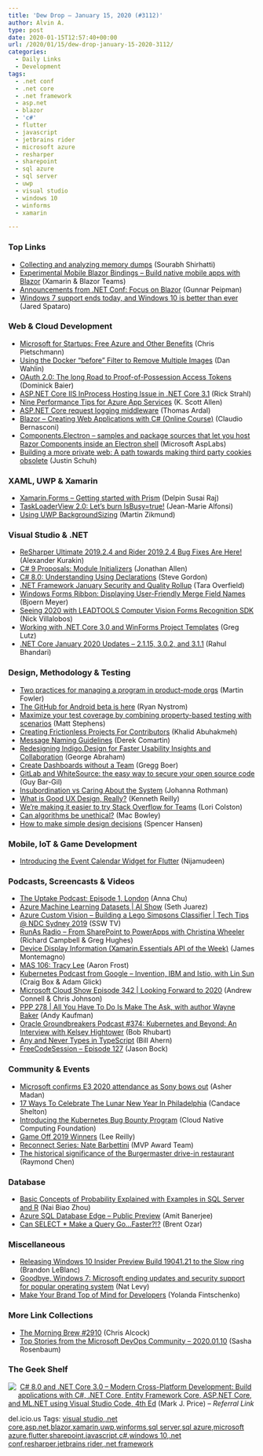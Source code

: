 ```yaml
---
title: 'Dew Drop – January 15, 2020 (#3112)'
author: Alvin A.
type: post
date: 2020-01-15T12:57:40+00:00
url: /2020/01/15/dew-drop-january-15-2020-3112/
categories:
  - Daily Links
  - Development
tags:
  - .net conf
  - .net core
  - .net framework
  - asp.net
  - blazor
  - 'c#'
  - flutter
  - javascript
  - jetbrains rider
  - microsoft azure
  - resharper
  - sharepoint
  - sql azure
  - sql server
  - uwp
  - visual studio
  - windows 10
  - winforms
  - xamarin

---
```

### <a name="top"></a>Top Links

  * <a href="https://devblogs.microsoft.com/dotnet/collecting-and-analyzing-memory-dumps/" target="_blank" rel="noopener noreferrer">Collecting and analyzing memory dumps</a> (Sourabh Shirhatti)
  * <a href="https://github.com/xamarin/MobileBlazorBindings" target="_blank" rel="noopener noreferrer">Experimental Mobile Blazor Bindings &#8211; Build native mobile apps with Blazor</a> (Xamarin & Blazor Teams)
  * <a href="https://gunnarpeipman.com/focus-on-blazor-announcements/" target="_blank" rel="noopener noreferrer">Announcements from .NET Conf: Focus on Blazor</a> (Gunnar Peipman)
  * <a href="https://www.microsoft.com/en-us/microsoft-365/blog/2020/01/14/windows-7-support-ends-today-and-windows-10-is-better-than-ever/" target="_blank" rel="noopener noreferrer">Windows 7 support ends today, and Windows 10 is better than ever</a> (Jared Spataro)



### <a name="web"></a>Web & Cloud Development

  * <a href="https://build5nines.com/microsoft-for-startups-free-azure-and-other-benefits/" target="_blank" rel="noopener noreferrer">Microsoft for Startups: Free Azure and Other Benefits</a> (Chris Pietschmann)
  * <a href="https://blog.codewithdan.com/using-the-docker-before-filter-to-remove-multiple-images/" target="_blank" rel="noopener noreferrer">Using the Docker &#8220;before&#8221; Filter to Remove Multiple Images</a> (Dan Wahlin)
  * <a href="https://leastprivilege.com/2020/01/15/oauth-2-0-the-long-road-to-proof-of-possession-access-tokens/" target="_blank" rel="noopener noreferrer">OAuth 2.0: The long Road to Proof-of-Possession Access Tokens</a> (Dominick Baier)
  * <a href="http://feedproxy.google.com/~r/RickStrahl/~3/PiLD7wpQBCI/ASPNET-Core-IIS-InProcess-Hosting-Issues-in-NET-Core-31" target="_blank" rel="noopener noreferrer">ASP.NET Core IIS InProcess Hosting Issue in .NET Core 3.1</a> (Rick Strahl)
  * <a href="http://odetocode.com/blogs/scott/archive/2020/01/14/nine-performance-tips-for-azure-app-services.aspx" target="_blank" rel="noopener noreferrer">Nine Performance Tips for Azure App Services</a> (K. Scott Allen)
  * <a href="https://blog.elmah.io/asp-net-core-request-logging-middleware/" target="_blank" rel="noopener noreferrer">ASP.NET Core request logging middleware</a> (Thomas Ardal)
  * <a href="https://www.claudiobernasconi.ch/2020/01/15/blazor-creating-web-applications-with-csharp/" target="_blank" rel="noopener noreferrer">Blazor – Creating Web Applications with C# (Online Course)</a> (Claudio Bernasconi)
  * <a href="https://github.com/aspnet/AspLabs/tree/master/src/ComponentsElectron" target="_blank" rel="noopener noreferrer">Components.Electron &#8211; samples and package sources that let you host Razor Components inside an Electron shell</a> (Microsoft AspLabs)
  * <a href="http://blog.chromium.org/2020/01/building-more-private-web-path-towards.html" target="_blank" rel="noopener noreferrer">Building a more private web: A path towards making third party cookies obsolete</a> (Justin Schuh)



### <a name="silverlight"></a>XAML, UWP & Xamarin

  * <a href="https://xamarinmonkeys.blogspot.com/2020/01/xamarinforms-getting-started-with-prism.html" target="_blank" rel="noopener noreferrer">Xamarin.Forms &#8211; Getting started with Prism</a> (Delpin Susai Raj)
  * <a href="https://www.sharpnado.com/taskloaderview-2-0-lets-burn-isbusy-true/" target="_blank" rel="noopener noreferrer">TaskLoaderView 2.0: Let&#8217;s burn IsBusy=true!</a> (Jean-Marie Alfonsi)
  * <a href="https://blog.mzikmund.com/2020/01/using-uwp-backgroundsizing/" target="_blank" rel="noopener noreferrer">Using UWP BackgroundSizing</a> (Martin Zikmund)



### <a name="dotnet"></a>Visual Studio & .NET

  * <a href="https://blog.jetbrains.com/dotnet/2020/01/14/resharper-ultimate-rider-2019-2-4/" target="_blank" rel="noopener noreferrer">ReSharper Ultimate 2019.2.4 and Rider 2019.2.4 Bug Fixes Are Here!</a> (Alexander Kurakin)
  * <a href="https://www.infoq.com/news/2020/01/CSharp-Module-Initializers/?utm_campaign=infoq_content&utm_source=infoq&utm_medium=feed&utm_term=global" target="_blank" rel="noopener noreferrer">C# 9 Proposals: Module Initializers</a> (Jonathan Allen)
  * <a href="https://www.stevejgordon.co.uk/csharp-8-understanding-using-declarations" target="_blank" rel="noopener noreferrer">C# 8.0: Understanding Using Declarations</a> (Steve Gordon)
  * <a href="https://devblogs.microsoft.com/dotnet/net-framework-january-security-and-quality-rollup/" target="_blank" rel="noopener noreferrer">.NET Framework January Security and Quality Rollup</a> (Tara Overfield)
  * <a href="https://www.textcontrol.com/blog/2020/01/14/displaying-user-friendly-merge-field-names-in-the-ribbon/" target="_blank" rel="noopener noreferrer">Windows Forms Ribbon: Displaying User-Friendly Merge Field Names</a> (Bjoern Meyer)
  * <a href="https://www.leadtools.com/blog/document-imaging/forms-recognition-processing/2020-leadtools-computer-vision-forms-recognition-sdk/" target="_blank" rel="noopener noreferrer">Seeing 2020 with LEADTOOLS Computer Vision Forms Recognition SDK</a> (Nick Villalobos)
  * <a href="https://www.grapecity.com/blogs/working-with-dotnet-core-3-0-and-componentone-winforms-project-templates" target="_blank" rel="noopener noreferrer">Working with .NET Core 3.0 and WinForms Project Templates</a> (Greg Lutz)
  * <a href="https://devblogs.microsoft.com/dotnet/net-core-january-2020/" target="_blank" rel="noopener noreferrer">.NET Core January 2020 Updates – 2.1.15, 3.0.2, and 3.1.1</a> (Rahul Bhandari)



### <a name="design"></a>Design, Methodology & Testing

  * <a href="https://martinfowler.com/articles/programs-in-product-mode.html#BestPracticesForManagingProgramsInProduct-modeOrganizations" target="_blank" rel="noopener noreferrer">Two practices for managing a program in product-mode orgs</a> (Martin Fowler)
  * <a href="https://github.blog/2020-01-14-the-github-for-android-beta-is-here/" target="_blank" rel="noopener noreferrer">The GitHub for Android beta is here</a> (Ryan Nystrom)
  * <a href="https://codeburst.io/maximise-your-test-coverage-by-combining-property-based-testing-with-scenarios-e0d1bd3d6a7f?source=rss----61061eb0c96b---4" target="_blank" rel="noopener noreferrer">Maximize your test coverage by combining property-based testing with scenarios</a> (Matt Stephens)
  * <a href="https://khalidabuhakmeh.com/creating-frictionless-projects-for-contributors" target="_blank" rel="noopener noreferrer">Creating Frictionless Projects For Contributors</a> (Khalid Abuhakmeh)
  * <a href="https://codeopinion.com/message-naming-guidelines/" target="_blank" rel="noopener noreferrer">Message Naming Guidelines</a> (Derek Comartin)
  * <a href="https://www.infragistics.com/community/blogs/b/infragistics/posts/redesigning-indigo-design-for-faster-usability-insights-and-collaboration" target="_blank" rel="noopener noreferrer">Redesigning Indigo.Design for Faster Usability Insights and Collaboration</a> (George Abraham)
  * <a href="https://devblogs.microsoft.com/devops/create-dashboards-without-a-team/" target="_blank" rel="noopener noreferrer">Create Dashboards without a Team</a> (Gregg Boer)
  * <a href="https://about.gitlab.com/blog/2020/01/14/whitesource-gitlab-security-integration/" target="_blank" rel="noopener noreferrer">GitLab and WhiteSource: the easy way to secure your open source code</a> (Guy Bar-Gil)
  * <a href="http://feedproxy.google.com/~r/ManagingProductDevelopment/~3/jLOWykSM4Jc/" target="_blank" rel="noopener noreferrer">Insubordination vs Caring About the System</a> (Johanna Rothman)
  * <a href="https://medium.com/@kennethreilly/what-is-good-ux-design-really-25636d2201c?source=rss-42cf31b6ca29------2" target="_blank" rel="noopener noreferrer">What is Good UX Design, Really?</a> (Kenneth Reilly)
  * <a href="https://stackoverflow.blog/2020/01/14/were-making-it-easier-to-try-stack-overflow-for-teams/" target="_blank" rel="noopener noreferrer">We’re making it easier to try Stack Overflow for Teams</a> (Lori Colston)
  * <a href="https://www.raspberrypi.org/blog/can-algorithms-be-unethical/" target="_blank" rel="noopener noreferrer">Can algorithms be unethical?</a> (Mac Bowley)
  * <a href="https://www.simplethread.com/how-to-make-simple-design-decisions/" target="_blank" rel="noopener noreferrer">How to make simple design decisions</a> (Spencer Hansen)



### <a name="mobile"></a>Mobile, IoT & Game Development

  * <a href="https://www.syncfusion.com/blogs/post/introducing-the-calendar-widget-for-flutter.aspx" target="_blank" rel="noopener noreferrer">Introducing the Event Calendar Widget for Flutter</a> (Nijamudeen)



### <a name="podcasts"></a>Podcasts, Screencasts & Videos

  * <a href="https://techcommunity.microsoft.com/t5/humans-of-it-blog/the-uptake-podcast-episode-1-london/ba-p/1101933" target="_blank" rel="noopener noreferrer">The Uptake Podcast: Episode 1, London</a> (Anna Chu)
  * <a href="https://channel9.msdn.com/Shows/AI-Show/Azure-Machine-Learning-Datasets?WT.mc_id=DX_MVP4025064" target="_blank" rel="noopener noreferrer">Azure Machine Learning Datasets | AI Show</a> (Seth Juarez)
  * <a href="http://www.youtube.com/watch?v=znwf1p1f2Lg" target="_blank" rel="noopener noreferrer">Azure Custom Vision &#8211; Building a Lego Simpsons Classifier | Tech Tips @ NDC Sydney 2019</a> (SSW TV)
  * <a href="http://feedproxy.google.com/~r/RunaAsRadioWma/~3/X8W5J46qF-M/default.aspx" target="_blank" rel="noopener noreferrer">RunAs Radio &#8211; From SharePoint to PowerApps with Christina Wheeler</a> (Richard Campbell & Greg Hughes)
  * <a href="http://www.youtube.com/watch?v=W3tQPbCMmIc" target="_blank" rel="noopener noreferrer">Device Display Information (Xamarin.Essentials API of the Week)</a> (James Montemagno)
  * <a href="https://devchat.tv/my-angular-story/mas-106-tracy-lee" target="_blank" rel="noopener noreferrer">MAS 106: Tracy Lee</a> (Aaron Frost)
  * <a href="https://kubernetespodcast.com/episode/086-invention-ibm-istio/" target="_blank" rel="noopener noreferrer">Kubernetes Podcast from Google &#8211; Invention, IBM and Istio, with Lin Sun</a> (Craig Box & Adam Glick)
  * <a href="http://feeds.microsoftcloudshow.com/~r/microsoftcloudshowepisodes/~3/EayvG2LodIo/" target="_blank" rel="noopener noreferrer">Microsoft Cloud Show Episode 342 | Looking Forward to 2020</a> (Andrew Connell & Chris Johnson)
  * <a href="http://feedproxy.google.com/~r/PeopleAndProjectsPodcastBlog/~3/4jallpsCgw4/545-ppp-278-all-you-have-to-do-is-make-the-ask-with-author-wayne-baker.html" target="_blank" rel="noopener noreferrer">PPP 278 | All You Have To Do Is Make The Ask, with author Wayne Baker</a> (Andy Kaufman)
  * <a href="http://feedproxy.google.com/~r/OtnArch2Arch/~3/9xaVe5Q9Ik4/" target="_blank" rel="noopener noreferrer">Oracle Groundbreakers Podcast #374: Kubernetes and Beyond: An Interview with Kelsey Hightower</a> (Bob Rhubart)
  * <a href="http://www.youtube.com/watch?v=5GlHRE4nOkA" target="_blank" rel="noopener noreferrer">Any and Never Types in TypeScript</a> (Bill Ahern)
  * <a href="http://www.youtube.com/watch?v=EbyiO9j_VKs" target="_blank" rel="noopener noreferrer">FreeCodeSession &#8211; Episode 127</a> (Jason Bock)



### <a name="events"></a>Community & Events

  * <a href="http://feedproxy.google.com/~r/wmexperts/~3/80CwNl7Jipo/microsoft-confirms-e3-2020-attendance-sony-bows-out" target="_blank" rel="noopener noreferrer">Microsoft confirms E3 2020 attendance as Sony bows out</a> (Asher Madan)
  * <a href="https://www.uwishunu.com/2020/01/guide-to-lunar-new-year-in-philadelphia-2020/" target="_blank" rel="noopener noreferrer">17 Ways To Celebrate The Lunar New Year In Philadelphia</a> (Candace Shelton)
  * <a href="https://www.cncf.io/blog/2020/01/14/introducing-the-kubernetes-bug-bounty-program/" target="_blank" rel="noopener noreferrer">Introducing the Kubernetes Bug Bounty Program</a> (Cloud Native Computing Foundation)
  * <a href="https://github.blog/2020-01-14-game-off-2019-winners/" target="_blank" rel="noopener noreferrer">Game Off 2019 Winners</a> (Lee Reilly)
  * <a href="https://techcommunity.microsoft.com/t5/microsoft-mvp-award-program-blog/reconnect-series-nate-barbettini/ba-p/1108042" target="_blank" rel="noopener noreferrer">Reconnect Series: Nate Barbettini</a> (MVP Award Team)
  * <a href="https://devblogs.microsoft.com/oldnewthing/20200114-00/?p=103327" target="_blank" rel="noopener noreferrer">The historical significance of the Burgermaster drive-in restaurant</a> (Raymond Chen)



### <a name="sql"></a>Database

  * <a href="http://feedproxy.google.com/~r/MSSQLTips-LatestSqlServerTips/~3/Jt47j7q9j8o/" target="_blank" rel="noopener noreferrer">Basic Concepts of Probability Explained with Examples in SQL Server and R</a> (Nai Biao Zhou)
  * <a href="https://techcommunity.microsoft.com/t5/sql-server/azure-sql-database-edge-public-preview/ba-p/1109299" target="_blank" rel="noopener noreferrer">Azure SQL Database Edge &#8211; Public Preview</a> (Amit Banerjee)
  * <a href="http://feedproxy.google.com/~r/BrentOzar-SqlServerDba/~3/jCAdergTu-M/" target="_blank" rel="noopener noreferrer">Can SELECT * Make a Query Go…Faster?!?</a> (Brent Ozar)



### <a name="misc"></a>Miscellaneous

  * <a href="https://blogs.windows.com/windowsexperience/2020/01/14/releasing-windows-10-insider-preview-build-19041-21-to-the-slow-ring/?WT.mc_id=DX_MVP4025064" target="_blank" rel="noopener noreferrer">Releasing Windows 10 Insider Preview Build 19041.21 to the Slow ring</a> (Brandon LeBlanc)
  * <a href="https://www.geekwire.com/2020/goodbye-windows-7-microsoft-ending-updates-security-support-popular-operating-system/" target="_blank" rel="noopener noreferrer">Goodbye, Windows 7: Microsoft ending updates and security support for popular operating system</a> (Nat Levy)
  * <a href="https://developermedia.com/make-your-brand-top-of-mind-for-developers/" target="_blank" rel="noopener noreferrer">Make Your Brand Top of Mind for Developers</a> (Yolanda Fintschenko)



### <a name="links"></a>More Link Collections

  * <a href="http://feedproxy.google.com/~r/ReflectivePerspective/~3/Igg3Yhk_DWA/" target="_blank" rel="noopener noreferrer">The Morning Brew #2910</a> (Chris Alcock)
  * <a href="https://devblogs.microsoft.com/devops/top-stories-from-the-microsoft-devops-community-2020-01-10/" target="_blank" rel="noopener noreferrer">Top Stories from the Microsoft DevOps Community – 2020.01.10</a> (Sasha Rosenbaum)



### <a name="shelf"></a>The Geek Shelf

<a href="https://www.amazon.com/8-0-NET-Core-3-0-Cross-Platform/dp/1788478126/?tag=amavin-20" target="_blank" rel="noopener noreferrer"><img decoding="async" align="left" style="margin: 0px 4px 10px 0px; border: 0px currentcolor; border-image: none; float: left; display: inline; background-image: none;" src="https://m.media-amazon.com/images/I/71V0ctWW4OL._AC_UY218_ML3_.jpg" border="0" /></a>&nbsp;<a href="https://www.amazon.com/8-0-NET-Core-3-0-Cross-Platform/dp/1788478126/?tag=amavin-20" target="_blank" rel="noopener noreferrer">C# 8.0 and .NET Core 3.0 – Modern Cross-Platform Development: Build applications with C#, .NET Core, Entity Framework Core, ASP.NET Core, and ML.NET using Visual Studio Code, 4th Ed</a> (Mark J. Price) _&#8211; Referral Link_







<div class="wlWriterEditableSmartContent" id="scid:77ECF5F8-D252-44F5-B4EB-D463C5396A79:84f332b2-0f22-451e-a297-2d85af60b9bb" style="margin: 0px; padding: 0px; float: none; display: inline;">
  del.icio.us Tags: <a href="http://del.icio.us/popular/visual+studio" rel="tag">visual studio</a>,<a href="http://del.icio.us/popular/.net+core" rel="tag">.net core</a>,<a href="http://del.icio.us/popular/asp.net" rel="tag">asp.net</a>,<a href="http://del.icio.us/popular/blazor" rel="tag">blazor</a>,<a href="http://del.icio.us/popular/xamarin" rel="tag">xamarin</a>,<a href="http://del.icio.us/popular/uwp" rel="tag">uwp</a>,<a href="http://del.icio.us/popular/winforms" rel="tag">winforms</a>,<a href="http://del.icio.us/popular/sql+server" rel="tag">sql server</a>,<a href="http://del.icio.us/popular/sql+azure" rel="tag">sql azure</a>,<a href="http://del.icio.us/popular/microsoft+azure" rel="tag">microsoft azure</a>,<a href="http://del.icio.us/popular/flutter" rel="tag">flutter</a>,<a href="http://del.icio.us/popular/sharepoint" rel="tag">sharepoint</a>,<a href="http://del.icio.us/popular/javascript" rel="tag">javascript</a>,<a href="http://del.icio.us/popular/c%23" rel="tag">c#</a>,<a href="http://del.icio.us/popular/windows+10" rel="tag">windows 10</a>,<a href="http://del.icio.us/popular/.net+conf" rel="tag">.net conf</a>,<a href="http://del.icio.us/popular/resharper" rel="tag">resharper</a>,<a href="http://del.icio.us/popular/jetbrains+rider" rel="tag">jetbrains rider</a>,<a href="http://del.icio.us/popular/.net+framework" rel="tag">.net framework</a>
</div>